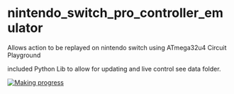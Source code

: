# nintendo_switch_pro_controller_emulator

Allows action to be replayed on nintendo switch using ATmega32u4 Circuit Playground

included Python Lib to allow for updating and live control see data folder.

[![Making progress](https://www.youtube.com/watch?v=9iv6o_2WkOk/0.jpg)](https://www.youtube.com/watch?v=9iv6o_2WkOk "Making progress")
